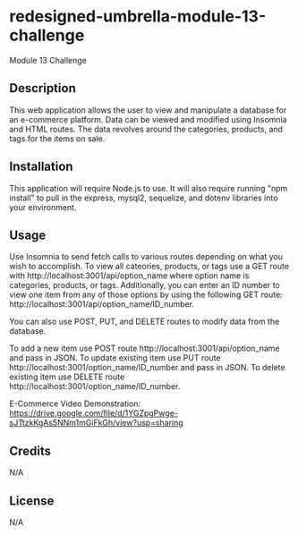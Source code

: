 # redesigned-umbrella-module-13-challenge
Module 13 Challenge

## Description

This web application allows the user to view and manipulate a database for an e-commerce platform.  Data can be viewed and modified using Insomnia and HTML routes.  The data revolves around the categories, products, and tags for the items on sale.

## Installation

This application will require Node.js to use.  It will also require running "npm install" to pull in the express, mysql2, sequelize, and dotenv libraries into your environment.

## Usage

Use Insomnia to send fetch calls to various routes depending on what you wish to accomplish.  To view all cateories, products, or tags use a GET route with http://localhost:3001/api/option_name where option name is categories, products, or tags.  Additionally, you can enter an ID number to view one item from any of those options by using the following GET route: http://localhost:3001/api/option_name/ID_number.

You can also use POST, PUT, and DELETE routes to modify data from the database.

To add a new item use POST route http://localhost:3001/api/option_name and pass in JSON.
To update existing item use PUT route http://localhost:3001/option_name/ID_number and pass in JSON.
To delete existing item use DELETE route http://localhost:3001/option_name/ID_number.

E-Commerce Video Demonstration: https://drive.google.com/file/d/1YGZpgPwge-sJTtzkKgAs5NNm1mGiFkGh/view?usp=sharing

## Credits

N/A

## License

N/A